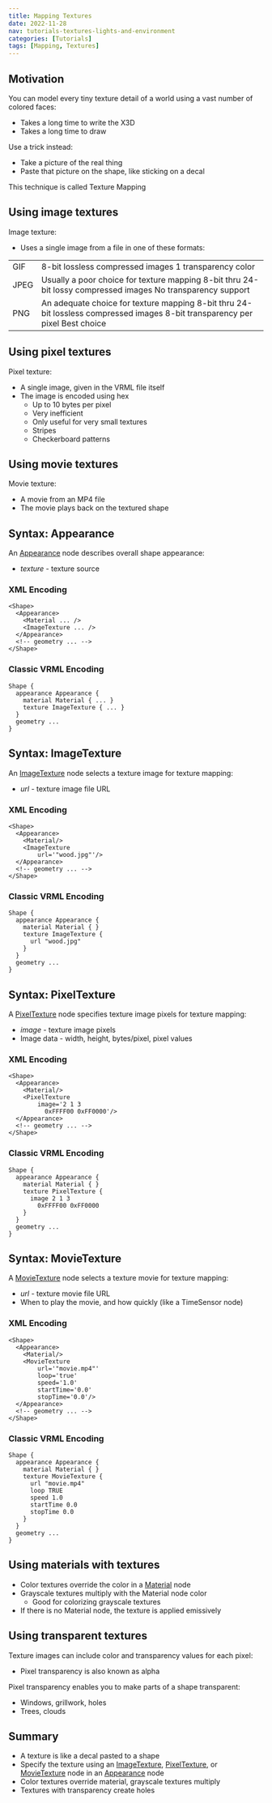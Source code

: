 ```yaml
---
title: Mapping Textures
date: 2022-11-28
nav: tutorials-textures-lights-and-environment
categories: [Tutorials]
tags: [Mapping, Textures]
---
```

## Motivation

You can model every tiny texture detail of a world using a vast number of colored faces:

- Takes a long time to write the X3D
- Takes a long time to draw

Use a trick instead:

- Take a picture of the real thing
- Paste that picture on the shape, like sticking on a decal

This technique is called Texture Mapping

## Using image textures

Image texture:

- Uses a single image from a file in one of these formats:

|      |                                                                                                                              |
|------|------------------------------------------------------------------------------------------------------------------------------|
| GIF  | 8-bit lossless compressed images 1 transparency color                                                                        |
| JPEG | Usually a poor choice for texture mapping 8-bit thru 24-bit lossy compressed images No transparency support                  |
| PNG  | An adequate choice for texture mapping 8-bit thru 24-bit lossless compressed images 8-bit transparency per pixel Best choice |

## Using pixel textures

Pixel texture:

- A single image, given in the VRML file itself
- The image is encoded using hex
  - Up to 10 bytes per pixel
  - Very inefficient
  - Only useful for very small textures
  - Stripes
  - Checkerboard patterns

## Using movie textures

Movie texture:

- A movie from an MP4 file
- The movie plays back on the textured shape

## Syntax: Appearance

An [Appearance](/x_ite/components/shape/appearance/) node describes overall shape appearance:

- *texture* - texture source

### XML Encoding

```x3d
<Shape>
  <Appearance>
    <Material ... />
    <ImageTexture ... />
  </Appearance>
  <!-- geometry ... -->
</Shape>
```

### Classic VRML Encoding

```vrml
Shape {
  appearance Appearance {
    material Material { ... }
    texture ImageTexture { ... }
  }
  geometry ...
}
```

## Syntax: ImageTexture

An [ImageTexture](/x_ite/components/texturing/imagetexture/) node selects a texture image for texture mapping:

- *url* - texture image file URL

### XML Encoding

```x3d
<Shape>
  <Appearance>
    <Material/>
    <ImageTexture
        url='"wood.jpg"'/>
  </Appearance>
  <!-- geometry ... -->
</Shape>
```

### Classic VRML Encoding

```vrml
Shape {
  appearance Appearance {
    material Material { }
    texture ImageTexture {
      url "wood.jpg"
    }
  }
  geometry ...
}
```

## Syntax: PixelTexture

A [PixelTexture](/x_ite/components/texturing/pixeltexture/) node specifies texture image pixels for texture mapping:

- *image* - texture image pixels
- Image data - width, height, bytes/pixel, pixel values

### XML Encoding

```x3d
<Shape>
  <Appearance>
    <Material/>
    <PixelTexture
        image='2 1 3
          0xFFFF00 0xFF0000'/>
  </Appearance>
  <!-- geometry ... -->
</Shape>
```

### Classic VRML Encoding

```vrml
Shape {
  appearance Appearance {
    material Material { }
    texture PixelTexture {
      image 2 1 3
        0xFFFF00 0xFF0000
    }
  }
  geometry ...
}
```

## Syntax: MovieTexture

A [MovieTexture](/x_ite/components/texturing/movietexture/) node selects a texture movie for texture mapping:

- *url* - texture movie file URL
- When to play the movie, and how quickly (like a TimeSensor node)

### XML Encoding

```x3d
<Shape>
  <Appearance>
    <Material/>
    <MovieTexture
        url='"movie.mp4"'
        loop='true'
        speed='1.0'
        startTime='0.0'
        stopTime='0.0'/>
  </Appearance>
  <!-- geometry ... -->
</Shape>
```

### Classic VRML Encoding

```vrml
Shape {
  appearance Appearance {
    material Material { }
    texture MovieTexture {
      url "movie.mp4"
      loop TRUE
      speed 1.0
      startTime 0.0
      stopTime 0.0
    }
  }
  geometry ...
}
```

## Using materials with textures

- Color textures override the color in a [Material](/x_ite/components/shape/material/) node
- Grayscale textures multiply with the Material node color
  - Good for colorizing grayscale textures
- If there is no Material node, the texture is applied emissively

## Using transparent textures

Texture images can include color and transparency values for each pixel:

- Pixel transparency is also known as alpha

Pixel transparency enables you to make parts of a shape transparent:

- Windows, grillwork, holes
- Trees, clouds

## Summary

- A texture is like a decal pasted to a shape
- Specify the texture using an [ImageTexture](/x_ite/components/texturing/imagetexture/), [PixelTexture](/x_ite/components/texturing/pixeltexture/), or [MovieTexture](/x_ite/components/texturing/movietexture/) node in an [Appearance](/x_ite/components/shape/appearance/) node
- Color textures override material, grayscale textures multiply
- Textures with transparency create holes
